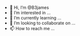 - 👋 Hi, I’m @B3james
- 👀 I’m interested in ...
- 🌱 I’m currently learning ...
- 💞️ I’m looking to collaborate on ...
- 📫 How to reach me ...

<!---
B3james/B3james is a ✨ special ✨ repository because its `README.md` (this file) appears on your GitHub profile.
You can click the Preview link to take a look at your changes.
--->
